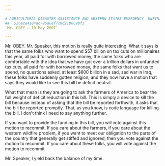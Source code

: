 ```yaml
---
---

# AGRICULTURAL DISASTER ASSISTANCE AND WESTERN STATES EMERGENCY  UNFINISHED BUSINESS APPROPRIATIONS ACT, 2007
## `536aca4104ac795a6ef7c0d210069bf3`
`Mr. OBEY — 10 May 2007`

---
```



Mr. OBEY. Mr. Speaker, this motion is really quite interesting. What 
it says is that the same folks who want to spend $57 billion on tax 
cuts on millionaires this year, all paid for with borrowed money, the 
same folks who are comfortable with the idea that we have got over a 
trillion dollars in unfunded tax cuts, all paid for with borrowed 
money, the same folks that want us to spend, no questions asked, at 
least $600 billion in a sad, sad war in Iraq, these folks have suddenly 
gotten religion, and they now have a motion that says they would like 
to see this bill be deficit neutral.

What that mean is they are going to ask the farmers of America to 
bear the full weight of deficit reduction in this bill. This is simply 
a device to kill the bill because instead of asking that the bill be 
reported forthwith, it asks that the bill be reported promptly. That, 
as you know, is code language for killing the bill. I don't think I 
need to say anything further.

If you want to provide the funding in this bill, you will vote 
against this motion to recommit. If you care about the farmers, if you 
care about the western wildfire problem, if you want to meet our 
obligation to the parts of the country that generally get stiffed and 
ignored, then you vote against the motion to recommit. If you care 
about these folks, you will vote against the motion to recommit.

Mr. Speaker, I yield back the balance of my time.